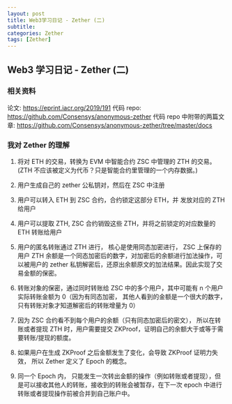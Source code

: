 ```yaml
---
layout: post
title: Web3学习日记 - Zether (二)
subtitle:
categories: Zether
tags: [Zether]
---
```


## Web3 学习日记 - Zether (二)

### 相关资料

论文: <https://eprint.iacr.org/2019/191>
代码 repo: <https://github.com/Consensys/anonymous-zether>
代码 repo 中附带的两篇文章: <https://github.com/Consensys/anonymous-zether/tree/master/docs>

### 我对 Zether 的理解

1. 将对 ETH 的交易，转换为 EVM 中智能合约 ZSC 中管理的 ZTH 的交易。
   (ZTH 不应该被定义为代币？只是智能合约里管理的一个内存数据。)

2. 用户生成自己的 zether 公私钥对，然后在 ZSC 中注册

3. 用户可以转入 ETH 到 ZSC 合约，合约锁定这部分 ETH，并 发放对应的 ZTH 给用户

4. 用户可以提取 ZTH, ZSC 合约销毁这些 ZTH，并将之前锁定的对应数量的 ETH 转账给用户

5. 用户的匿名转账通过 ZTH 进行， 核心是使用同态加密进行， ZSC 上保存的用户 ZTH 余额是一个同态加密后的数字，对加密后的余额进行加法操作，可以被用户的 zether 私钥解密后，还原出余额原文的加法结果。因此实现了交易金额的保密。

6. 转账对象的保密，通过同时转账给 ZSC 中的多个用户，其中可能有 n 个用户实际转账金额为 0（因为有同态加密， 其他人看到的金额是一个很大的数字，只有转账对象才知道解密后的转账增量为 0）

7. 因为 ZSC 合约看不到每个用户的余额（只有同态加密后的密文）， 所以在转账或者提现 ZTH 时，用户需要提交 ZKProof，证明自己的余额大于或等于需要转账/提现的额度。

8. 如果用户在生成 ZKProof 之后金额发生了变化，会导致 ZKProof 证明力失效， 所以 Zether 定义了 Epoch 的概念。

9. 同一个 Epoch 内， 只能发生一次转出金额的操作（例如转账或者提现），但是可以接收其他人的转账，接收到的转账会被暂存，在下一次 epoch 中进行转账或者提现操作前被合并到自己账户中。
